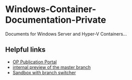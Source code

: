 # Windows-Container-Documentation-Private
Documents for Windows Server and Hyper-V Containers...

## Helpful links
* [OP Publication Portal](https://op-portal-prod.azurewebsites.net/#/containers/repository/repositories/All)
* [internal preview of the master branch](https://int.msdn.microsoft.com/virtualization/windowscontainers/containers_welcome)
* [Sandbox with branch switcher](https://msdnnext.redmond.corp.microsoft.com/en-us/virtualization/windowscontainers/containers_welcome?branch=TP4Stage)
